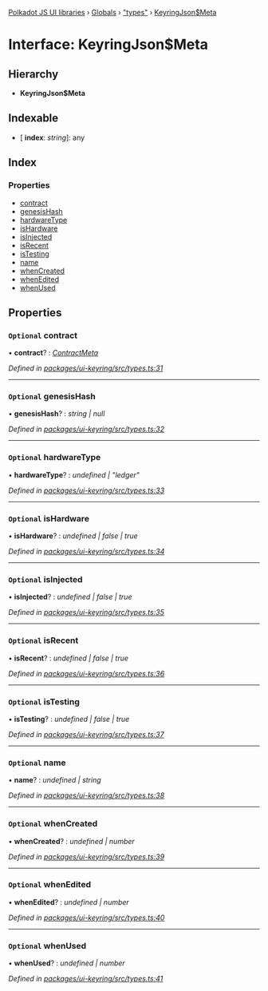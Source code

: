 [Polkadot JS UI libraries](../README.md) › [Globals](../globals.md) › ["types"](../modules/_types_.md) › [KeyringJson$Meta](_types_.keyringjson_meta.md)

# Interface: KeyringJson$Meta

## Hierarchy

* **KeyringJson$Meta**

## Indexable

* \[ **index**: *string*\]: any

## Index

### Properties

* [contract](_types_.keyringjson_meta.md#optional-contract)
* [genesisHash](_types_.keyringjson_meta.md#optional-genesishash)
* [hardwareType](_types_.keyringjson_meta.md#optional-hardwaretype)
* [isHardware](_types_.keyringjson_meta.md#optional-ishardware)
* [isInjected](_types_.keyringjson_meta.md#optional-isinjected)
* [isRecent](_types_.keyringjson_meta.md#optional-isrecent)
* [isTesting](_types_.keyringjson_meta.md#optional-istesting)
* [name](_types_.keyringjson_meta.md#optional-name)
* [whenCreated](_types_.keyringjson_meta.md#optional-whencreated)
* [whenEdited](_types_.keyringjson_meta.md#optional-whenedited)
* [whenUsed](_types_.keyringjson_meta.md#optional-whenused)

## Properties

### `Optional` contract

• **contract**? : *[ContractMeta](_types_.contractmeta.md)*

*Defined in [packages/ui-keyring/src/types.ts:31](https://github.com/polkadot-js/ui/blob/ee23a50c/packages/ui-keyring/src/types.ts#L31)*

___

### `Optional` genesisHash

• **genesisHash**? : *string | null*

*Defined in [packages/ui-keyring/src/types.ts:32](https://github.com/polkadot-js/ui/blob/ee23a50c/packages/ui-keyring/src/types.ts#L32)*

___

### `Optional` hardwareType

• **hardwareType**? : *undefined | "ledger"*

*Defined in [packages/ui-keyring/src/types.ts:33](https://github.com/polkadot-js/ui/blob/ee23a50c/packages/ui-keyring/src/types.ts#L33)*

___

### `Optional` isHardware

• **isHardware**? : *undefined | false | true*

*Defined in [packages/ui-keyring/src/types.ts:34](https://github.com/polkadot-js/ui/blob/ee23a50c/packages/ui-keyring/src/types.ts#L34)*

___

### `Optional` isInjected

• **isInjected**? : *undefined | false | true*

*Defined in [packages/ui-keyring/src/types.ts:35](https://github.com/polkadot-js/ui/blob/ee23a50c/packages/ui-keyring/src/types.ts#L35)*

___

### `Optional` isRecent

• **isRecent**? : *undefined | false | true*

*Defined in [packages/ui-keyring/src/types.ts:36](https://github.com/polkadot-js/ui/blob/ee23a50c/packages/ui-keyring/src/types.ts#L36)*

___

### `Optional` isTesting

• **isTesting**? : *undefined | false | true*

*Defined in [packages/ui-keyring/src/types.ts:37](https://github.com/polkadot-js/ui/blob/ee23a50c/packages/ui-keyring/src/types.ts#L37)*

___

### `Optional` name

• **name**? : *undefined | string*

*Defined in [packages/ui-keyring/src/types.ts:38](https://github.com/polkadot-js/ui/blob/ee23a50c/packages/ui-keyring/src/types.ts#L38)*

___

### `Optional` whenCreated

• **whenCreated**? : *undefined | number*

*Defined in [packages/ui-keyring/src/types.ts:39](https://github.com/polkadot-js/ui/blob/ee23a50c/packages/ui-keyring/src/types.ts#L39)*

___

### `Optional` whenEdited

• **whenEdited**? : *undefined | number*

*Defined in [packages/ui-keyring/src/types.ts:40](https://github.com/polkadot-js/ui/blob/ee23a50c/packages/ui-keyring/src/types.ts#L40)*

___

### `Optional` whenUsed

• **whenUsed**? : *undefined | number*

*Defined in [packages/ui-keyring/src/types.ts:41](https://github.com/polkadot-js/ui/blob/ee23a50c/packages/ui-keyring/src/types.ts#L41)*
